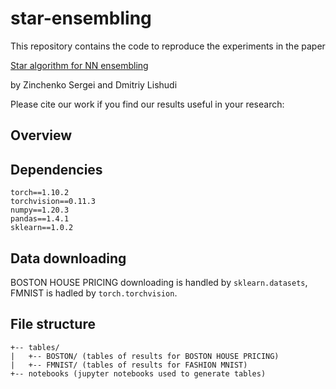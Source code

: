 # star-ensembling

This repository contains the code to reproduce the experiments in the paper

[Star algorithm for NN ensembling](https://google.com)

by Zinchenko Sergei and Dmitriy Lishudi

Please cite our work if you find our results useful in your research:

## Overview

## Dependencies

```
torch==1.10.2
torchvision==0.11.3
numpy==1.20.3
pandas==1.4.1
sklearn==1.0.2
```


## Data downloading

BOSTON HOUSE PRICING downloading is handled by `sklearn.datasets`, FMNIST is hadled by `torch.torchvision`.


## File structure

```
+-- tables/
|   +-- BOSTON/ (tables of results for BOSTON HOUSE PRICING)
|   +-- FMNIST/ (tables of results for FASHION MNIST)
+-- notebooks (jupyter notebooks used to generate tables) 
```

